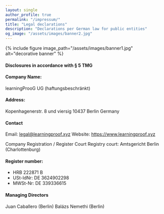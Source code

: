 ```yaml
---
layout: single
author_profile: true
permalink: "/impressum/"
title: "Legal declarations"
description: "Declarations per German law for public entities"
og_image: "/assets/images/banner2.jpg"
---
```


{% include figure image_path="/assets/images/banner1.jpg" alt="decorative banner" %}

#### Disclosures in accordance with § 5 TMG

#### Company Name: 
learningProoG UG (haftungsbeschränkt)

#### Address: 
Kopenhagenerstr. 8 und viersig
10437 Berlin
Germany

#### Contact
Email: legal@learningproof.xyz
Website: https://www.learningproof.xyz

Company Registration / Register Court
Registry court: Amtsgericht Berlin (Charlottenburg)

#### Register number: 

* HRB 222871 B
* USt-IdNr: DE 3624902298
* MWSt-Nr: DE 339336615

#### Managing Directors
Juan Caballero (Berlin)
Balázs Nemethi (Berlin)
